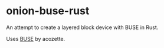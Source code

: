 # onion-buse-rust
An attempt to create a layered block device with BUSE in Rust.

Uses [BUSE](https://github.com/acozzette/BUSE) by acozette.
